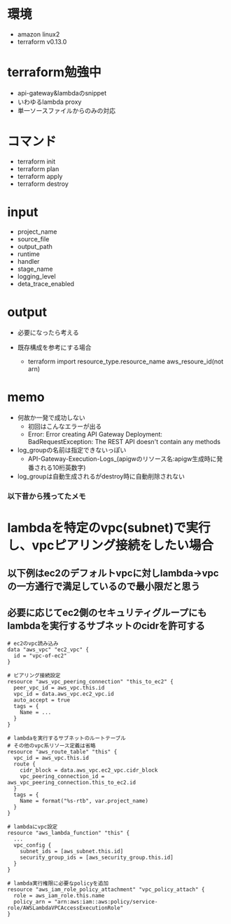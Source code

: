 # 環境
- amazon linux2
- terraform v0.13.0

# terraform勉強中
- api-gateway&lambdaのsnippet
- いわゆるlambda proxy
- 単一ソースファイルからのみの対応

# コマンド
- terraform init
- terraform plan
- terraform apply
- terraform destroy

# input
- project_name
- source_file
- output_path
- runtime
- handler
- stage_name
- logging_level
- deta_trace_enabled

# output
- 必要になったら考える

- 既存構成を参考にする場合
    - terraform import resource_type.resource_name aws_resoure_id(not arn)

# memo
- 何故か一発で成功しない
    - 初回はこんなエラーが出る
    - Error: Error creating API Gateway Deployment: BadRequestException: The REST API doesn't contain any methods 
- log_groupの名前は指定できないっぽい
    - API-Gateway-Execution-Logs_(apigwのリソース名:apigw生成時に発番される10桁英数字)
- log_groupは自動生成されるがdestroy時に自動削除されない


### 以下昔から残ってたメモ

# lambdaを特定のvpc(subnet)で実行し、vpcピアリング接続をしたい場合
## 以下例はec2のデフォルトvpcに対しlambda->vpcの一方通行で満足しているので最小限だと思う
## 必要に応じてec2側のセキュリティグループにもlambdaを実行するサブネットのcidrを許可する


```
# ec2のvpc読み込み
data "aws_vpc" "ec2_vpc" {
  id = "vpc-of-ec2"
}

# ピアリング接続設定
resource "aws_vpc_peering_connection" "this_to_ec2" {
  peer_vpc_id = aws_vpc.this.id
  vpc_id = data.aws_vpc.ec2_vpc.id
  auto_accept = true
  tags = {
    Name = ...
  }
}

# lambdaを実行するサブネットのルートテーブル
# その他のvpc系リソース定義は省略
resource "aws_route_table" "this" {
  vpc_id = aws_vpc.this.id
  route {
    cidr_block = data.aws_vpc.ec2_vpc.cidr_block
    vpc_peering_connection_id = aws_vpc_peering_connection.this_to_ec2.id
  }
  tags = {
    Name = format("%s-rtb", var.project_name)
  }
}

# lambdaにvpc設定
resource "aws_lambda_function" "this" {
  ...
  vpc_config {
    subnet_ids = [aws_subnet.this.id]
    security_group_ids = [aws_security_group.this.id]
  }
}

# lambda実行権限に必要なpolicyを追加
resource "aws_iam_role_policy_attachment" "vpc_policy_attach" {
  role = aws_iam_role.this.name
  policy_arn = "arn:aws:iam::aws:policy/service-role/AWSLambdaVPCAccessExecutionRole"
}

```
